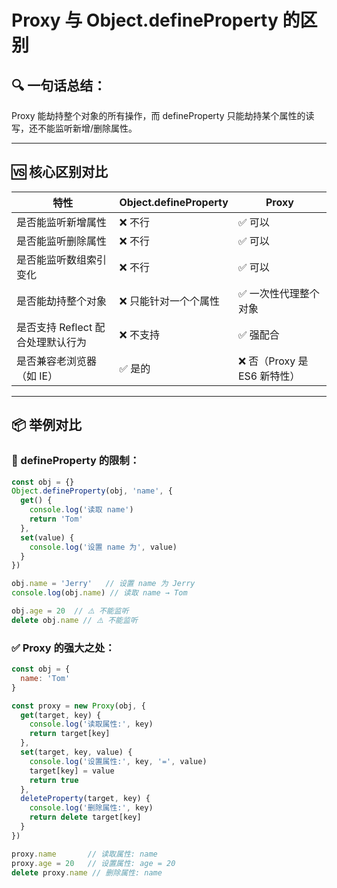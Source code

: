 # Proxy 与 Object.defineProperty 的区别

## 🔍 一句话总结：

Proxy 能劫持整个对象的所有操作，而 defineProperty 只能劫持某个属性的读写，还不能监听新增/删除属性。

---

## 🆚 核心区别对比

| 特性 | Object.defineProperty | Proxy |
|------|-----------------------|-------|
| 是否能监听新增属性 | ❌ 不行 | ✅ 可以 |
| 是否能监听删除属性 | ❌ 不行 | ✅ 可以 |
| 是否能监听数组索引变化 | ❌ 不行 | ✅ 可以 |
| 是否能劫持整个对象 | ❌ 只能针对一个个属性 | ✅ 一次性代理整个对象 |
| 是否支持 Reflect 配合处理默认行为 | ❌ 不支持 | ✅ 强配合 |
| 是否兼容老浏览器（如 IE） | ✅ 是的 | ❌ 否（Proxy 是 ES6 新特性） |

---

## 📦 举例对比

### 🔴 defineProperty 的限制：

```javascript
const obj = {}
Object.defineProperty(obj, 'name', {
  get() {
    console.log('读取 name')
    return 'Tom'
  },
  set(value) {
    console.log('设置 name 为', value)
  }
})

obj.name = 'Jerry'   // 设置 name 为 Jerry
console.log(obj.name) // 读取 name → Tom

obj.age = 20  // ⚠️ 不能监听
delete obj.name // ⚠️ 不能监听
```

### ✅ Proxy 的强大之处：

```javascript
const obj = {
  name: 'Tom'
}

const proxy = new Proxy(obj, {
  get(target, key) {
    console.log('读取属性:', key)
    return target[key]
  },
  set(target, key, value) {
    console.log('设置属性:', key, '=', value)
    target[key] = value
    return true
  },
  deleteProperty(target, key) {
    console.log('删除属性:', key)
    return delete target[key]
  }
})

proxy.name       // 读取属性: name
proxy.age = 20   // 设置属性: age = 20
delete proxy.name // 删除属性: name
```